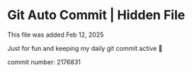 # Git Auto Commit | Hidden File

This file was added Feb 12, 2025

Just for fun and keeping my daily git commit active 🤪

commit number: 2176831

